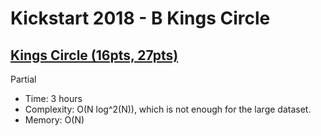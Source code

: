# Kickstart 2018 - B Kings Circle

## [Kings Circle (16pts, 27pts)](https://codingcompetitions.withgoogle.com/kickstart/round/0000000000050ff4/00000000000510ee)

Partial

* Time: 3 hours
* Complexity: O(N log^2(N)), which is not enough for the large dataset.
* Memory: O(N)
